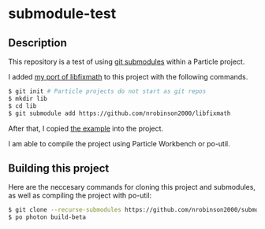 # submodule-test

## Description

This repository is a test of using [git submodules](https://git-scm.com/book/en/v2/Git-Tools-Submodules) within a Particle project.

I added [my port of libfixmath](https://github.com/nrobinson2000/libfixmath) to this project with the following commands.

```bash
$ git init # Particle projects do not start as git repos
$ mkdir lib
$ cd lib
$ git submodule add https://github.com/nrobinson2000/libfixmath
```

After that, I copied [the example](https://github.com/nrobinson2000/libfixmath/blob/master/examples/unittests/unittests.ino) into the project.

I am able to compile the project using Particle Workbench or po-util.

## Building this project

Here are the neccesary commands for cloning this project and submodules, as well as compiling the project with po-util:

```bash
$ git clone --recurse-submodules https://github.com/nrobinson2000/submodule-test
$ po photon build-beta
```